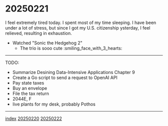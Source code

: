 <head><meta name="viewport" content="width=device-width, initial-scale=1.0, user-scalable=yes" /><meta charset="UTF-8"></head>

# 20250221

I feel extremely tired today. I spent most of my time sleeping. I have been under a lot of stress, but since I got my U.S. citizenship ysterday, I feel relieved, resulting in exhaustion.

- Watched "Sonic the Hedgehog 2"
	- The trio is sooo cute :smiling\_face\_with\_3\_hearts:

---

TODO:

- Summarize Desining Data-Intensive Applications Chapter 9
- Create a Go script to send a request to OpenAI API
- Pay state taxes
- Buy an envelope
- File the tax return
- 2044E, F
- live plants for my desk, probably Pothos

---

[index](../../index.html)
[20250220](20250220.html)
[20250222](20250222.html)
